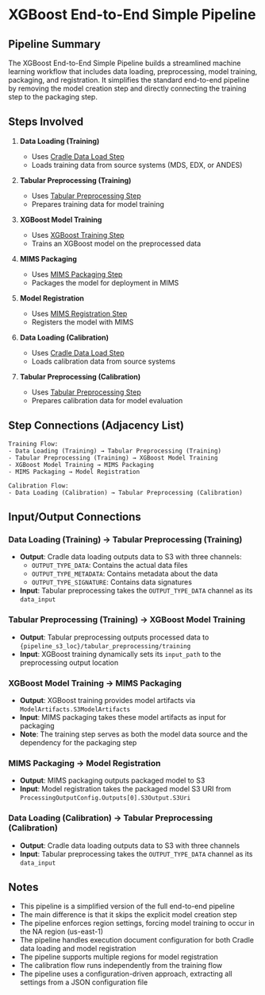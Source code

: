 # XGBoost End-to-End Simple Pipeline

## Pipeline Summary
The XGBoost End-to-End Simple Pipeline builds a streamlined machine learning workflow that includes data loading, preprocessing, model training, packaging, and registration. It simplifies the standard end-to-end pipeline by removing the model creation step and directly connecting the training step to the packaging step.

## Steps Involved

1. **Data Loading (Training)**
   - Uses [Cradle Data Load Step](../pipelines/data_load_step_cradle.md)
   - Loads training data from source systems (MDS, EDX, or ANDES)

2. **Tabular Preprocessing (Training)**
   - Uses [Tabular Preprocessing Step](../pipelines/tabular_preprocessing_step.md)
   - Prepares training data for model training

3. **XGBoost Model Training**
   - Uses [XGBoost Training Step](../pipelines/training_step_xgboost.md)
   - Trains an XGBoost model on the preprocessed data

4. **MIMS Packaging**
   - Uses [MIMS Packaging Step](../pipelines/mims_packaging_step.md)
   - Packages the model for deployment in MIMS

5. **Model Registration**
   - Uses [MIMS Registration Step](../pipelines/mims_registration_step.md)
   - Registers the model with MIMS

6. **Data Loading (Calibration)**
   - Uses [Cradle Data Load Step](../pipelines/data_load_step_cradle.md)
   - Loads calibration data from source systems

7. **Tabular Preprocessing (Calibration)**
   - Uses [Tabular Preprocessing Step](../pipelines/tabular_preprocessing_step.md)
   - Prepares calibration data for model evaluation

## Step Connections (Adjacency List)

```
Training Flow:
- Data Loading (Training) → Tabular Preprocessing (Training)
- Tabular Preprocessing (Training) → XGBoost Model Training
- XGBoost Model Training → MIMS Packaging
- MIMS Packaging → Model Registration

Calibration Flow:
- Data Loading (Calibration) → Tabular Preprocessing (Calibration)
```

## Input/Output Connections

### Data Loading (Training) → Tabular Preprocessing (Training)
- **Output**: Cradle data loading outputs data to S3 with three channels:
  - `OUTPUT_TYPE_DATA`: Contains the actual data files
  - `OUTPUT_TYPE_METADATA`: Contains metadata about the data
  - `OUTPUT_TYPE_SIGNATURE`: Contains data signatures
- **Input**: Tabular preprocessing takes the `OUTPUT_TYPE_DATA` channel as its `data_input`

### Tabular Preprocessing (Training) → XGBoost Model Training
- **Output**: Tabular preprocessing outputs processed data to `{pipeline_s3_loc}/tabular_preprocessing/training`
- **Input**: XGBoost training dynamically sets its `input_path` to the preprocessing output location

### XGBoost Model Training → MIMS Packaging
- **Output**: XGBoost training provides model artifacts via `ModelArtifacts.S3ModelArtifacts`
- **Input**: MIMS packaging takes these model artifacts as input for packaging
- **Note**: The training step serves as both the model data source and the dependency for the packaging step

### MIMS Packaging → Model Registration
- **Output**: MIMS packaging outputs packaged model to S3
- **Input**: Model registration takes the packaged model S3 URI from `ProcessingOutputConfig.Outputs[0].S3Output.S3Uri`

### Data Loading (Calibration) → Tabular Preprocessing (Calibration)
- **Output**: Cradle data loading outputs data to S3 with three channels
- **Input**: Tabular preprocessing takes the `OUTPUT_TYPE_DATA` channel as its `data_input`

## Notes
- This pipeline is a simplified version of the full end-to-end pipeline
- The main difference is that it skips the explicit model creation step
- The pipeline enforces region settings, forcing model training to occur in the NA region (us-east-1)
- The pipeline handles execution document configuration for both Cradle data loading and model registration
- The pipeline supports multiple regions for model registration
- The calibration flow runs independently from the training flow
- The pipeline uses a configuration-driven approach, extracting all settings from a JSON configuration file
